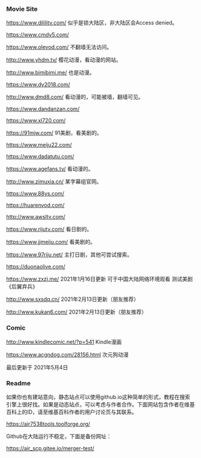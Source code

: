### Movie Site

<https://www.dililitv.com/>  似乎是锁大陆区，非大陆区会Access denied。

<https://www.cmdy5.com/>

<https://www.olevod.com/> 不翻墙无法访问。

<http://www.yhdm.tv/> 樱花动漫，看动漫的网站。

<http://www.bimibimi.me/> 也是动漫。

<https://www.dy2018.com/>

<http://www.dmd8.com/> 看动漫的，可能被墙，翻墙可见。

<https://www.dandanzan.com/>

<https://www.xl720.com/>

<https://91mjw.com/> 91美剧，看美剧的。

<https://www.meiju22.com/>

<https://www.dadatutu.com/>

<https://www.agefans.tv/> 看动漫的。

<http://www.zimuxia.cn/> 某字幕组官网。

<https://www.88ys.com/>

<https://huarenvod.com/>

<http://www.awsltv.com/>

<https://www.rijutv.com/> 看日剧的。

<https://www.jjmeiju.com/> 看美剧的。

<https://www.97riju.net/> 主打日剧，其他可尝试搜索。

<https://duonaolive.com/>

<https://www.zxzj.me/> 2021年1月16日更新 可于中国大陆网络环境观看 测试美剧 《后翼弃兵》

<http://www.sxsdq.cn/> 2021年2月13日更新（朋友推荐）

<http://www.kukan6.com/> 2021年2月13日更新（朋友推荐）

### Comic

<http://www.kindlecomic.net/?p=541> Kindle漫画

<https://www.acgndog.com/28156.html> 次元狗动漫

最后更新于 2021年5月4日
 
### Readme

如果你也有建站意向，静态站点可以使用github.io这种简单的形式，教程在搜索引擎上很好找。如果是动态站点，可以考虑与作者合作。下面网站包含作者在维基百科上的ID，请至维基百科作者的用户讨论页与其联系。

<https://air7538tools.toolforge.org/>

Github在大陆运行不稳定，下面是备份网址：

<https://air_scp.gitee.io/merger-test/>
